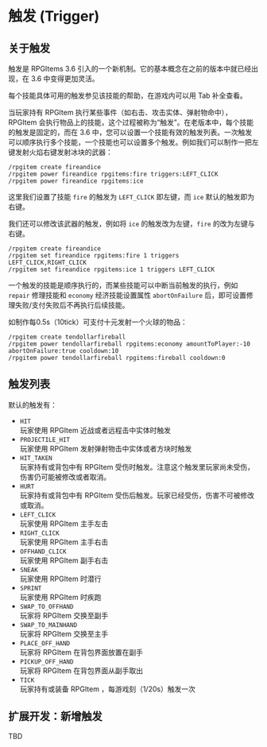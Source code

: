 # 触发 (Trigger)

## 关于触发

触发是 RPGItems 3.6 引入的一个新机制。它的基本概念在之前的版本中就已经出现，在 3.6 中变得更加灵活。

每个技能具体可用的触发参见该技能的帮助，在游戏内可以用 Tab 补全查看。

当玩家持有 RPGItem 执行某些事件（如右击、攻击实体、弹射物命中），RPGItem 会执行物品上的技能，这个过程被称为“触发”。在老版本中，每个技能的触发是固定的，而在 3.6 中，您可以设置一个技能有效的触发列表。一次触发可以顺序执行多个技能，一个技能也可以设置多个触发。例如我们可以制作一把左键发射火焰右键发射冰块的武器：

```
/rpgitem create fireandice
/rpgitem power fireandice rpgitems:fire triggers:LEFT_CLICK
/rpgitem power fireandice rpgitems:ice
```

这里我们设置了技能 `fire` 的触发为 `LEFT_CLICK` 即左键，而 `ice` 默认的触发即为右键。

我们还可以修改该武器的触发，例如将 `ice` 的触发改为左键，`fire` 的改为左键与右键。

```
/rpgitem create fireandice
/rpgitem set fireandice rpgitems:fire 1 triggers LEFT_CLICK,RIGHT_CLICK
/rpgitem set fireandice rpgitems:ice 1 triggers LEFT_CLICK
```

一个触发的技能是顺序执行的，而某些技能可以中断当前触发的执行，例如 `repair` 修理技能和 `economy` 经济技能设置属性 `abortOnFailure` 后，即可设置修理失败/支付失败后不再执行后续技能。

如制作每0.5s（10tick）可支付十元发射一个火球的物品：

```
/rpgitem create tendollarfireball
/rpgitem power tendollarfireball rpgitems:economy amountToPlayer:-10 abortOnFailure:true cooldown:10
/rpgitem power tendollarfireball rpgitems:fireball cooldown:0
```

## 触发列表

默认的触发有：

* `HIT`  
  玩家使用 RPGItem 近战或者远程击中实体时触发
* `PROJECTILE_HIT`  
  玩家使用 RPGItem 发射弹射物击中实体或者方块时触发
* `HIT_TAKEN`  
  玩家持有或背包中有 RPGItem 受伤时触发。注意这个触发里玩家尚未受伤，伤害仍可能被修改或者取消。
* `HURT`  
  玩家持有或背包中有 RPGItem 受伤后触发。玩家已经受伤，伤害不可被修改或取消。
* `LEFT_CLICK`  
  玩家使用 RPGItem 主手左击
* `RIGHT_CLICK`  
  玩家使用 RPGItem 主手右击
* `OFFHAND_CLICK`  
  玩家使用 RPGItem 副手右击
* `SNEAK`  
  玩家使用 RPGItem 时潜行
* `SPRINT`  
  玩家使用 RPGItem 时疾跑
* `SWAP_TO_OFFHAND`  
  玩家将 RPGItem 交换至副手
* `SWAP_TO_MAINHAND`  
  玩家将 RPGItem 交换至主手
* `PLACE_OFF_HAND`  
  玩家将 RPGItem 在背包界面放置在副手
* `PICKUP_OFF_HAND`  
  玩家将 RPGItem 在背包界面从副手取出
* `TICK`  
  玩家持有或装备 RPGItem ，每游戏刻（1/20s）触发一次

## 扩展开发：新增触发

TBD